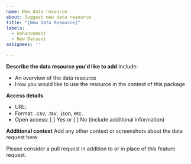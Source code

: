```yaml
---
name: New data resource
about: Suggest new data resource
title: "[New Data Resource]"
labels: 
  - enhancement
  - New Dataset
assignees: ''

---
```


**Describe the data resource you'd like to add**
Include:
- An overview of the data resource
- How you would like to use the resource in the context of this package

**Access details**
- URL: 
- Format: .csv, .tsv, .json, etc.
- Open access: [ ] Yes or [ ] No (include additional information)

**Additional context**
Add any other context or screenshots about the data request here.

Please consider a pull request in addition to or in place of this feature request.
